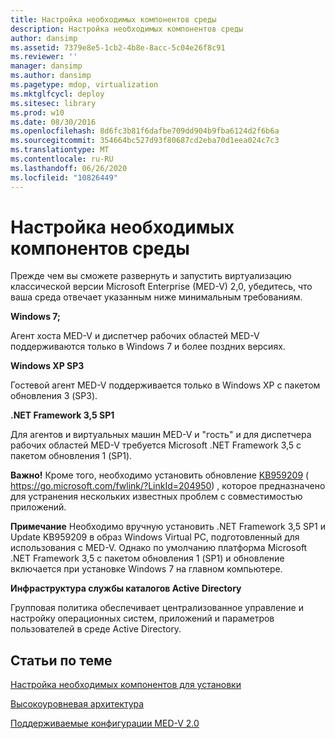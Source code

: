 ```yaml
---
title: Настройка необходимых компонентов среды
description: Настройка необходимых компонентов среды
author: dansimp
ms.assetid: 7379e8e5-1cb2-4b8e-8acc-5c04e26f8c91
ms.reviewer: ''
manager: dansimp
ms.author: dansimp
ms.pagetype: mdop, virtualization
ms.mktglfcycl: deploy
ms.sitesec: library
ms.prod: w10
ms.date: 08/30/2016
ms.openlocfilehash: 8d6fc3b81f6dafbe709dd904b9fba6124d2f6b6a
ms.sourcegitcommit: 354664bc527d93f80687cd2eba70d1eea024c7c3
ms.translationtype: MT
ms.contentlocale: ru-RU
ms.lasthandoff: 06/26/2020
ms.locfileid: "10826449"
---
```

# Настройка необходимых компонентов среды


Прежде чем вы сможете развернуть и запустить виртуализацию классической версии Microsoft Enterprise (MED-V) 2,0, убедитесь, что ваша среда отвечает указанным ниже минимальным требованиям.

**Windows 7;**

Агент хоста MED-V и диспетчер рабочих областей MED-V поддерживаются только в Windows 7 и более поздних версиях.

**Windows XP SP3**

Гостевой агент MED-V поддерживается только в Windows XP с пакетом обновления 3 (SP3).

**.NET Framework 3,5 SP1**

Для агентов и виртуальных машин MED-V и "гость" и для диспетчера рабочих областей MED-V требуется Microsoft .NET Framework 3,5 с пакетом обновления 1 (SP1).

**Важно!**  Кроме того, необходимо установить обновление [KB959209](https://go.microsoft.com/fwlink/?LinkId=204950) ( https://go.microsoft.com/fwlink/?LinkId=204950) , которое предназначено для устранения нескольких известных проблем с совместимостью приложений.

 

**Примечание**  Необходимо вручную установить .NET Framework 3,5 SP1 и Update KB959209 в образ Windows Virtual PC, подготовленный для использования с MED-V. Однако по умолчанию платформа Microsoft .NET Framework 3,5 с пакетом обновления 1 (SP1) и обновление включается при установке Windows 7 на главном компьютере.

 

**Инфраструктура службы каталогов Active Directory**

Групповая политика обеспечивает централизованное управление и настройку операционных систем, приложений и параметров пользователей в среде Active Directory.

## Статьи по теме


[Настройка необходимых компонентов для установки](configure-installation-prerequisites.md)

[Высокоуровневая архитектура](high-level-architecturemedv2.md)

[Поддерживаемые конфигурации MED-V 2.0](med-v-20-supported-configurations.md)

 

 






